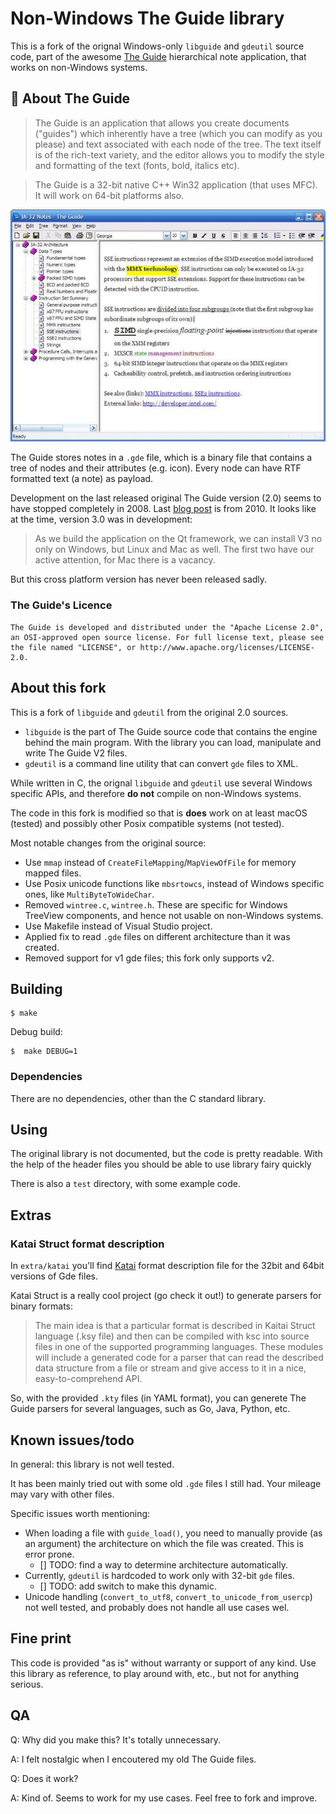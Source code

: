 # Non-Windows The Guide library

This is a fork of the orignal Windows-only `libguide` and `gdeutil` source code, part of the awesome [The Guide](https://theguide.sourceforge.net/index.html) hierarchical note application, that works on non-Windows systems.

## 📘 About The Guide

>The Guide is an application that allows you create documents ("guides") which inherently have a tree (which you can modify as you please) and text associated with each node of the tree. The text itself is of the rich-text variety, and the editor allows you to modify the style and formatting of the text (fonts, bold, italics etc).

>The Guide is a 32-bit native C++ Win32 application (that uses MFC). It will work on 64-bit platforms also.

![winguide](winguide-screenshot.jpeg)

The Guide stores notes in a `.gde` file, which is a binary file that contains a tree of nodes and their attributes (e.g. icon). Every node can have RTF formatted text (a note) as payload.

Development on the last released original The Guide version (2.0) seems to have stopped completely in 2008. Last [blog post](http://buildingtheguide.blogspot.com/) is from 2010. It looks like at the time, version 3.0 was in development:

>As we build the application on the Qt framework, we can install V3 no only on Windows, but Linux and Mac as well. The first two have our active attention, for Mac there is a vacancy.

But this cross platform version has never been released sadly.

### The Guide's Licence

```
The Guide is developed and distributed under the "Apache License 2.0",
an OSI-approved open source license. For full license text, please see
the file named "LICENSE", or http://www.apache.org/licenses/LICENSE-2.0.
```

## About this fork

This is a fork of `libguide` and `gdeutil` from the original 2.0 sources.

- `libguide` is the part of The Guide source code that contains the engine behind the main program. 
With the library you can load, manipulate and write The Guide V2 files.
- `gdeutil` is a command line utility that can convert `gde` files to XML.

While written in C, the orignal `libguide` and `gdeutil` use several Windows specific APIs, and therefore **do not** compile on non-Windows systems.

The code in this fork is modified so that is **does** work on at least macOS (tested) and possibly other Posix compatible systems (not tested).

Most notable changes from the original source:

- Use `mmap` instead of `CreateFileMapping`/`MapViewOfFile` for memory mapped files.
- Use Posix unicode functions like `mbsrtowcs`, instead of Windows specific ones, like `MultiByteToWideChar`.
- Removed `wintree.c`, `wintree.h`. These are specific for Windows TreeView components, and hence not usable on non-Windows systems.
- Use Makefile instead of Visual Studio project.
- Applied fix to read `.gde` files on different architecture than it was created.
- Removed support for v1 gde files; this fork only supports v2.

## Building

    $ make

Debug build:

    $  make DEBUG=1
    
### Dependencies

There are no dependencies, other than the C standard library.

## Using

The original library is not documented, but the code is pretty readable.
With the help of the header files you should be able to use library fairy quickly

There is also a `test` directory, with some example code.

## Extras

### Katai Struct format description

In `extra/katai` you'll find [Katai](https://kaitai.io/) format description file for the 32bit and 64bit versions
of Gde files.

Katai Struct is a really cool project (go check it out!) to generate parsers for binary formats:

>The main idea is that a particular format is described in Kaitai Struct language (.ksy file) and then can be compiled with ksc into source files in one of the supported programming languages. These modules will include a generated code for a parser that can read the described data structure from a file or stream and give access to it in a nice, easy-to-comprehend API.

So, with the provided `.kty` files (in YAML format), you can generete The Guide parsers for several languages, such as Go, Java, Python, etc.

## Known issues/todo

In general: this library is not well tested. 

It has been mainly tried out with some old `.gde` files I still had. Your mileage may vary with other files.

Specific issues worth mentioning:

- When loading a file with `guide_load()`, you need to manually provide (as an argument) the architecture on which the file was created. This is error prone. 
    - [] TODO: find a way to determine architecture automatically.
- Currently, `gdeutil` is hardcoded to work only with 32-bit `gde` files. 
    - [] TODO: add switch to make this dynamic.
- Unicode handling (`convert_to_utf8`, `convert_to_unicode_from_usercp`) not well tested, and probably does not handle all use cases wel.

## Fine print

This code is provided "as is" without warranty or support of any kind.
Use this library as reference, to play around with, etc., but not for anything serious.

## QA

Q: Why did you make this? It's totally unnecessary.

A: I felt nostalgic when I encoutered my old The Guide files.

Q: Does it work?

A: Kind of. Seems to work for my use cases. Feel free to fork and improve.


